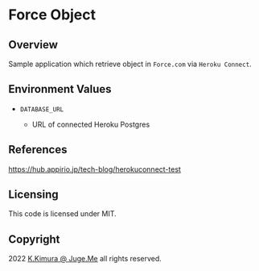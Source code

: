 # Force Object


## Overview

Sample application which retrieve object in `Force.com` via `Heroku Connect`.


## Environment Values

- `DATABASE_URL`

  - URL of connected Heroku Postgres


## References

https://hub.appirio.jp/tech-blog/herokuconnect-test


## Licensing

This code is licensed under MIT.


## Copyright

2022  [K.Kimura @ Juge.Me](https://github.com/dotnsf) all rights reserved.
